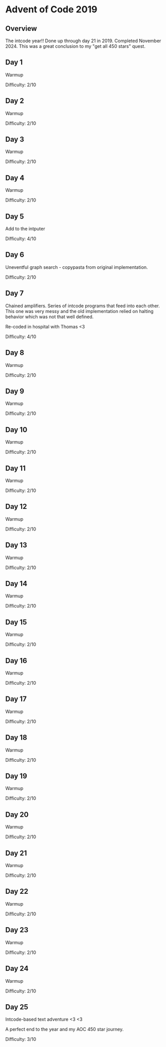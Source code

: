 # Advent of Code 2019
## Overview
The intcode year!! Done up through day 21 in 2019. Completed November 2024. This was a great conclusion to my "get all 450 stars" quest.

## Day 1
Warmup

Difficulty: 2/10

## Day 2
Warmup

Difficulty: 2/10

## Day 3
Warmup

Difficulty: 2/10

## Day 4
Warmup

Difficulty: 2/10

## Day 5
Add to the intputer

Difficulty: 4/10

## Day 6
Uneventful graph search - copypasta from original implementation.

Difficulty: 2/10

## Day 7
Chained amplifiers. Series of intcode programs that feed into each other. This one was very messy and the old implementation relied on halting behavior which was not that well defined.

Re-coded in hospital with Thomas <3

Difficulty: 4/10

## Day 8
Warmup

Difficulty: 2/10

## Day 9
Warmup

Difficulty: 2/10

## Day 10
Warmup

Difficulty: 2/10

## Day 11
Warmup

Difficulty: 2/10

## Day 12
Warmup

Difficulty: 2/10

## Day 13
Warmup

Difficulty: 2/10

## Day 14
Warmup

Difficulty: 2/10

## Day 15
Warmup

Difficulty: 2/10

## Day 16
Warmup

Difficulty: 2/10

## Day 17
Warmup

Difficulty: 2/10

## Day 18
Warmup

Difficulty: 2/10

## Day 19
Warmup

Difficulty: 2/10

## Day 20
Warmup

Difficulty: 2/10

## Day 21
Warmup

Difficulty: 2/10

## Day 22
Warmup

Difficulty: 2/10

## Day 23
Warmup

Difficulty: 2/10


## Day 24
Warmup

Difficulty: 2/10


## Day 25
Intcode-based text adventure <3 <3

A perfect end to the year and my AOC 450 star journey.

Difficulty: 3/10
